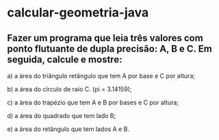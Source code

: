 # calcular-geometria-java

## Fazer um programa que leia três valores com ponto flutuante de dupla precisão: A, B e C. Em seguida, calcule e mostre:

a) a área do triângulo retângulo que tem A por base e C por altura;

b) a área do círculo de raio C. (pi = 3.14159);

c) a área do trapézio que tem A e B por bases e C por altura;

d) a área do quadrado que tem lado B;

e) a área do retângulo que tem lados A e B.

